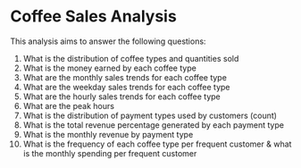# Coffee Sales Analysis

This analysis aims to answer the following questions: 

1. What is the distribution of coffee types and quantities sold
2. What is the money earned by each coffee type
3. What are the monthly sales trends for each coffee type
4. What are the weekday sales trends for each coffee type
5. What are the hourly sales trends for each coffee type
6. What are the peak hours
7. What is the distribution of payment types used by customers (count)
8. What is the total revenue percentage generated by each payment type
9. What is the monthly revenue by payment type
10. What is the frequency of each coffee type per frequent customer & what is the monthly spending per frequent customer
